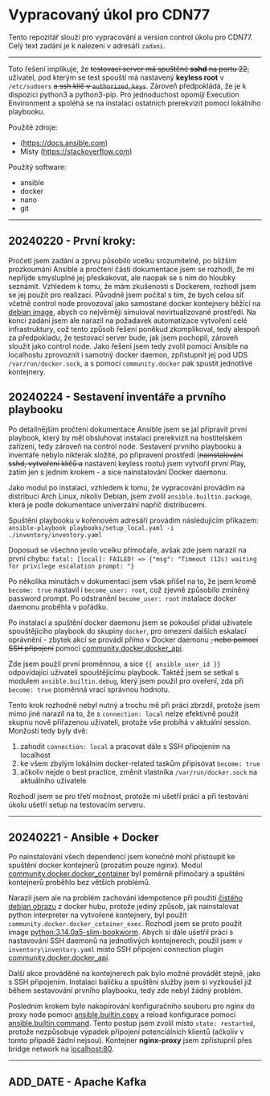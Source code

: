 # Vypracovaný úkol pro CDN77

Tento repozitář slouží pro vypracování a version control úkolu pro CDN77.
Celý text zadání je k nalezení v adresáři `zadani`.

---

Toto řešení implikuje, že ~~testovací server má spuštěné **sshd** na portu 22,~~ uživatel, pod kterým se test spouští má nastavený **keyless root** v `/etc/sudoers` ~~a ssh klíč v `authorized_keys`~~.
Zároveň předpokládá, že je k dispozici python3 a python3-pip.
Pro jednoduchost opomíjí Execution Environment a spoléhá se na instalaci ostatních prerekvizit pomocí lokálního playbooku.

Použité zdroje:
 - (https://docs.ansible.com)
 - Místy (https://stackoverflow.com)

Použitý software:
 - ansible
 - docker
 - nano
 - git

---

## 20240220 - První kroky:

Pročetl jsem zadání a zprvu působilo vcelku srozumitelně, po bližším prozkoumání Ansible a pročtení části dokumentace jsem se rozhodl, že mi nepřijde smysluplné jej přeskakovat, ale naopak se s ním do hloubky seznámit.
Vzhledem k tomu, že mám zkušenosti s Dockerem, rozhodl jsem se jej použít pro realizaci.
Původně jsem počítal s tím, že bych celou síť včetně control node provozoval jako samostané docker kontejnery běžící na [debian image](https://hub.docker.com/_/debian), abych co nejvěrněji simuloval nevirtualizované prostředí.
Na konci zadání jsem ale narazil na požadavek automatizace vytvoření celé infrastruktury, což tento způsob řešení poněkud zkomplikoval, tedy alespoň za předpokladu, že testovací server bude, jak jsem pochopil, zároveň sloužit jako control node.
Jako řešení jsem tedy zvolil pomocí Ansible na localhostu zprovoznit i samotný docker daemon, zpřistupnit jej pod UDS `/var/run/docker.sock`, a s pomocí `community.docker` pak spustit jednotlivé kontejnery.

## 20240224 - Sestavení inventáře a prvního playbooku

Po detailnějším pročtení dokumentace Ansible jsem se jal připravit první playbook, který by měl obsluhovat instalaci prerekvizit na hostitelském zařízení, tedy zároveň na control node.
Sestavení prvního playbooku a inventáře nebylo nikterak složité, po připravení prostředí (~~nainstalování sshd, vytvoření klíčů a~~ nastavení keyless rootu) jsem vytvořil první Play, zatím jen s jedním krokem - a sice nainstalování Docker daemonu.

Jako modul po instalaci, vzhledem k tomu, že vypracování provádím na distribuci Arch Linux, nikoliv Debian, jsem zvolil `ansible.builtin.package`, která je podle dokumentace univerzální napříč distribucemi.

Spuštění playbooku v kořenovém adresáři provádím následujícím příkazem:
`ansible-playbook playbooks/setup_local.yaml -i ./inventory/inventory.yaml`

Doposud se všechno jevilo vcelku přímočaře, avšak zde jsem narazil na první chybu:
`fatal: [local]: FAILED! => {"msg": "Timeout (12s) waiting for privilege escalation prompt: "}`

Po několika minutách v dokumentaci jsem však přišel na to, že jsem kromě `become: true` nastavil i `become_user: root`, což zjevně způsobilo zmíněný password prompt.
Po odstranění `become_user: root` instalace docker daemonu proběhla v pořádku.

Po instalaci a spuštění docker daemonu jsem se pokoušel přidal uživatele spouštějícího playbook do skupiny `docker`, pro omezení dalších eskalací oprávnění - zbytek akcí se provádí přímo v Docker daemonu ~~, nebo pomocí SSH připojení~~ pomocí [community.docker.docker_api](https://ansible-collections.github.io/community.docker/branch/main/docker_api_connection.html#ansible-collections-community-docker-docker-api-connection).

Zde jsem použil první proměnnou, a sice `{{ ansible_user_id }}` odpovídající uživateli spouštějícímu playbook.
Taktéž jsem se setkal s modulem `ansible.builtin.debug`, který jsem použil pro oveření, zda při `become: true` proměnná vrací správnou hodnotu.

Tento krok rozhodně nebyl nutný a trochu mě při práci zbrzdil, protože jsem mimo jiné narazil na to, že s `connection: local` nelze efektivně použít skupnu nově přiřazenou uživateli, protože vše probíhá v aktuální session.
Monžosti tedy byly dvě:
1. zahodit `connection: local` a pracovat dále s SSH připojením na localhost
2. ke všem zbylým lokálním docker-related taskům připisovat `become: true`
3. ačkoliv nejde o best practice, změnit vlastníka `/var/run/docker.sock` na aktuálního uživatele

Rozhodl jsem se pro třetí možnost, protože mi ušetří práci a při testování úkolu ušetří setup na testovacím serveru. 

---

## 20240221 - Ansible + Docker

Po nainstalování všech dependencí jsem konečně mohl přistoupit ke spuštění docker kontejnerů (prozatím pouze nginx).
Modul [community.docker.docker_container](https://docs.ansible.com/ansible/latest/collections/community/docker/docker_container_module.html) byl poměrně přímočarý a spuštění kontejnerů proběhlo bez větších problémů.

Narazil jsem ale na problém zachování idempotence při použití [čistého debian obrazu](https://hub.docker.com/_/debian) z docker hubu, protože jediný způsob, jak nainstalovat python interpreter na vytvořené kontejnery, byl použít `community.docker.docker_cotainer_exec`.
Rozhodl jsem se proto použít image [python:3.14.0a5-slim-bookworm](https://hub.docker.com/_/python/).
Abych si dále ušetřil práci s nastavování SSH daemonů na jednotlivých kontejnerech, použil jsem v `inventory\inventory.yaml` místo SSH připojení connection plugin [community.docker.docker_api](https://ansible-collections.github.io/community.docker/branch/main/docker_api_connection.html#ansible-collections-community-docker-docker-api-connection).

Další akce prováděné na kontejnerech pak bylo možné provádět stejně, jako s SSH připojením.
Instalaci balíčku a spuštění služby jsem si vyzkoušel již během sestavování prvního playbooku, tedy zde nebyl žádný problém.

Posledním krokem bylo nakopírování konfiguračního souboru pro nginx do proxy node pomocí [ansible.builtin.copy](https://docs.ansible.com/ansible/latest/collections/ansible/builtin/copy_module.html) a reload konfigurace pomocí [ansible.builtin.command](https://docs.ansible.com/ansible/latest/collections/ansible/builtin/command_module.html). Tento postup jsem zvolil místo `state: restarted`, protože nezpůsobuje výpadek připojení potenciálních klientů (ačkoliv v tomto případě žádní nejsou).
Kontejner **nginx-proxy** jsem zpřístupnil přes bridge network na [localhost:80](http://localhost).

---

## ADD_DATE - Apache Kafka

